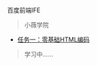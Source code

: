 百度前端IFE

> 小薇学院

* [任务一：零基础HTML编码](https://cwwoliver.github.io/Baidu-IFE/xiaoweicollege/task01/task01.html)



> 学习中......
